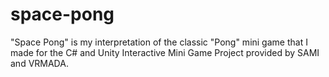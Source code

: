 # space-pong
"Space Pong" is my interpretation of the classic "Pong" mini game that I made for the C# and Unity Interactive Mini Game Project provided by SAMI and VRMADA.
